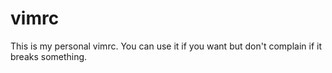 # vimrc
This is my personal vimrc. You can use it if you want but don't complain if it breaks something.
